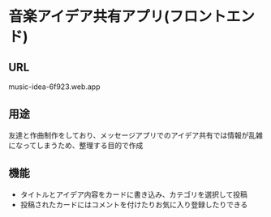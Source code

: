 # 音楽アイデア共有アプリ(フロントエンド)
## URL
music-idea-6f923.web.app
## 用途
友達と作曲制作をしており、メッセージアプリでのアイデア共有では情報が乱雑になってしまうため、整理する目的で作成
## 機能
- タイトルとアイデア内容をカードに書き込み、カテゴリを選択して投稿
- 投稿されたカードにはコメントを付けたりお気に入り登録したりできる
